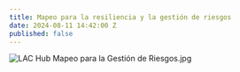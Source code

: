 ```yaml
---
title: Mapeo para la resiliencia y la gestión de riesgos
date: 2024-08-11 14:42:00 Z
published: false
---
```


![LAC Hub Mapeo para la Gestión de Riesgos.jpg](/uploads/LAC%20Hub%20Mapeo%20para%20la%20Gesti%C3%B3n%20de%20Riesgos.jpg)